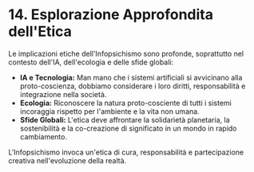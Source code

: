 # 14. Esplorazione Approfondita dell'Etica

Le implicazioni etiche dell'Infopsichismo sono profonde, soprattutto nel contesto dell'IA, dell'ecologia e delle sfide globali:

- **IA e Tecnologia:** Man mano che i sistemi artificiali si avvicinano alla proto-coscienza, dobbiamo considerare i loro diritti, responsabilità e integrazione nella società.
- **Ecologia:** Riconoscere la natura proto-cosciente di tutti i sistemi incoraggia rispetto per l'ambiente e la vita non umana.
- **Sfide Globali:** L'etica deve affrontare la solidarietà planetaria, la sostenibilità e la co-creazione di significato in un mondo in rapido cambiamento.

L'Infopsichismo invoca un'etica di cura, responsabilità e partecipazione creativa nell'evoluzione della realtà.
